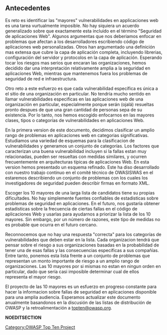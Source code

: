 ## Antecedentes

Es reto es identificar las "mayores" vulnerabilidades en applicaciones
web es una tarea vurtualmente imposible. No hay siquiera un acuerdo
generalizado sobre que exactamente esta incluido en el término
"Seguridad de aplicaciones Web". Algunos argumentas que nos deberiamos
enfocar en problemas que afectan a los desarrolladores escribiendo
código de aplicaciones web personalizadas. Otros han argumentado una
definición mas extensa que cubre la capa de aplicación completa,
incluyendo librerias, configuración del servidor y protocolos en la capa
de aplicación. Esperando tocar los riesgos mas serios que encaran las
organizaciones, hemos decidido dar una interpretación relativamente
amplia a la seguridad en aplicaciones Web, mientras que mantenemos fuera
los problemas de seguridad de red e infraestructura.

Otro reto a este esfuerzo es que cada vulnerabilidad específica es única
a el sitio de una organización en particular. No tendría mucho sentido
en llamar vulnerabilidades especificas en las aplicaciones web de una
organización en particular, especialmente porque serán (ojalá) resueltas
pronto despues de que una gran cantidad de personas sepa de su
existencia. Por lo tanto, nos hemos escogido enfocarnos en las mayores
clases, tipos o categorías de vulnerabilidades en aplicaciones Web.

En la primera version de este documento, decidimos clasificar un amplio
rango de problemas en aplicaciones web en categorias significativas.
Estudiamos una variedad de esquemas para la clasificacion de
vulnerabilidades y generamos un conjunto de categorías. Los factores que
caracterizan una buena vulnerabilidad incluyen si la fallas estan muy
relacionadas, pueden ser resueltas con medidas similares, y ocurren
frecuentemente en arquitecturas típicas de aplicaciones Web. En esta
version hemos presentado un esquema refinado. Este ha diso desarrollado
con nuestro trabajo continuo en el comité técnico de OWASISWAS en el
estaremos describiendo un conjunto de problemas con los cuales los
investigadores de seguridad pueden describir firmas en formato XML.

Escoger los 10 mayores de una larga lista de candidatos tiene su propias
dificultades. No hay simplemente fuentes confiables de estadisticas
sobre problemas de seguridad en aplicaciones. En el futuro, nos gustaría
obtener estadisticas sobre la frecuencia de ciertas fallas en el código
de aplicaciones Web y usarlas para ayudarnos a priorizar la lista de los
10 mayores. Sin embargo, por un número de razones, este tipo de medidas
no es probable que ocurra en el futuro cercano.

Reconnocemos que no hay una respuesta "correcta" para los categorías de
vulnerabilidades que deben estar en la lista. Cada organizacion tendrá
que pensar sobre el riesgo a sus organizaciones basadas en la
probabilidad de tener una de esas fallas y las consecuencias especificas
a sus compañías. Entre tanto, ponemos esta lista frente a un conjunto de
problemas que representan un monto importante de riesgo a un amplio
rango de organizaciones. Las 10 mayores por si mismas no estan en ningun
orden en particular, dado que sería casi imposible determinar cual de
ellos representa el mayor riesgo.

El proyecto de las 10 mayores es un esfuerzo en progreso constante para
hacer la informacion sobre fallas de seguridad en aplicaciones
disponible para una amplia audiencia. Esperamos actualizar este
documento anualmente basandonos en la discusión de las listas de
distribución de OWASP y la retroalimentación a topten@owasp.org.

__NOEDITSECTION__

[Category:OWASP Top Ten
Project](Category:OWASP_Top_Ten_Project "wikilink")